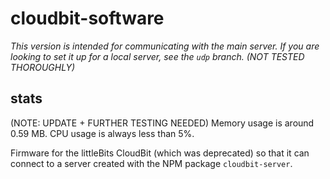 # cloudbit-software
*This version is intended for communicating with the main server.*
*If you are looking to set it up for a local server, see the `udp` branch. (NOT TESTED THOROUGHLY)*

## stats
(NOTE: UPDATE + FURTHER TESTING NEEDED)
Memory usage is around 0.59 MB.
CPU usage is always less than 5%.

Firmware for the littleBits CloudBit (which was deprecated) so that it can connect to a server created with the NPM package `cloudbit-server`.